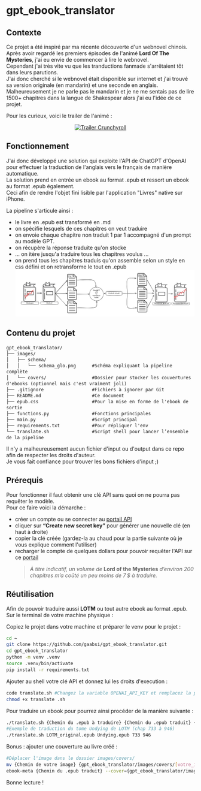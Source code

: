 # gpt_ebook_translator

## Contexte
Ce projet a été inspiré par ma récente découverte d'un webnovel chinois.  
Après avoir regardé les premiers épisodes de l'animé **Lord Of The Mysteries**, j'ai eu envie de commencer à lire le webnovel.  
Cependant j'ai très vite vu que les tranductions fanmade s'arrêtaient tôt dans leurs parutions.  
J'ai donc cherché si le webnovel était disponible sur internet et j'ai trouvé sa version originale (en mandarin) et une seconde en anglais.  
Malheureusement je ne parle pas le mandarin et je ne me sentais pas de lire 1500+ chapitres dans la langue de Shakespear alors j'ai eu l'idée de ce projet. 

Pour les curieux, voici le trailer de l'animé :  

<p align="center">
  <a href="https://youtu.be/cbdDMWAuHks?si=0Xe5hF28gJ_pu6Xc">
    <img src="https://img.youtube.com/vi/cbdDMWAuHks/0.jpg" alt="Trailer Crunchyroll">
  </a>
</p>

## Fonctionnement
J'ai donc développé une solution qui exploite l'API de ChatGPT d'OpenAI pour effectuer la traduction de l'anglais vers le français de manière automatique.  
La solution prend en entrée un ebook au format .epub et ressort un ebook au format .epub également.  
Ceci afin de rendre l'objet fini lisible par l'application "Livres" native sur iPhone.  

La pipeline s'articule ainsi : 
- le livre en .epub est transformé en .md 
- on spécifie lesquels de ces chapitres on veut traduire
- on envoie chaque chapitre non traduit 1 par 1 accompagné d'un prompt au modèle GPT. 
- on récupère la réponse traduite qu'on stocke 
- ... on itère jusqu'a traduire tous les chapitres voulus ...
- on prend tous les chapitres traduis qu'on assemble selon un style en css défini et on retransforme le tout en .epub  
![schema](/images/schema/schema.png)

## Contenu du projet 
```text
gpt_ebook_translator/ 
├── images/
│   ├── schema/
│   │   └── schema_glo.png      #Schéma expliquant la pipeline complète
│   └── covers/                 #Dossier pour stocker les couvertures d'ebooks (optionnel mais c'est vraiment joli)
├── .gitignore                  #Fichiers à ignorer par Git
├── README.md                   #Ce document
├── epub.css                    #Pour la mise en forme de l'ebook de sortie
├── functions.py                #Fonctions principales
├── main.py                     #Script principal
├── requirements.txt            #Pour répliquer l'env
└── translate.sh                #Script shell pour lancer l’ensemble de la pipeline
```

Il n'y a malheureusement aucun fichier d'input ou d'output dans ce repo afin de respecter les droits d'auteur.  
Je vous fait confiance pour trouver les bons fichiers d'input ;) 

## Prérequis
Pour fonctionner il faut obtenir une clé API sans quoi on ne pourra pas requêter le modèle.   
Pour ce faire voici la démarche : 
- créer un compte ou se connecter au [portail API](https://platform.openai.com/account/api-keys)
- cliquer sur **“Create new secret key”** pour générer une nouvelle clé (en haut à droite)
- copier la clé créée (gardez-la au chaud pour la partie suivante où je vous explique comment l'utiliser)
- recharger le compte de quelques dollars pour pouvoir requêter l'API sur ce [portail](https://platform.openai.com/settings/organization/billing/overview)
  >  *À titre indicatif, un volume de* **Lord of the Mysteries** *d’environ 200 chapitres m’a coûté un peu moins de 7 $ à traduire.*


## Réutilisation

Afin de pouvoir traduire aussi **LOTM** ou tout autre ebook au format .epub.  
Sur le terminal de votre machine physique : 

Copiez le projet dans votre machine et préparer le venv pour le projet  : 
```bash 
cd ~
git clone https://github.com/gaabsi/gpt_ebook_translator.git
cd gpt_ebook_translator 
python -m venv .venv
source .venv/bin/activate
pip install -r requirements.txt
```

Ajouter au shell votre clé API et donnez lui les droits d'execution : 
```bash
code translate.sh #Changez la variable OPENAI_API_KEY et remplacez la par votre clé et sauvegardez le fichier
chmod +x translate .sh
```

Pour traduire un ebook pour pourrez ainsi procéder de la manière suivante : 
```bash 
./translate.sh {Chemin du .epub à traduire} {Chemin du .epub traduit} {Chapitre début trad} {Chapitre fin trad}
#Exemple de traduction du tome Undying de LOTM (chap 733 à 946)
./translate.sh LOTM_original.epub Undying.epub 733 946
```

Bonus : ajouter une couverture au livre créé : 
```bash
#Déplacer l'image dans le dossier images/covers/
mv {Chemin de votre image} {gpt_ebook_translator/images/covers/[votre_image.png]}
ebook-meta {Chemin du .epub traduit} --cover={gpt_ebook_translator/images/covers/[votre_image.png]}
```

Bonne lecture ! 


